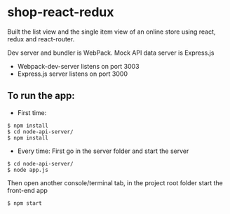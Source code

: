 # shop-react-redux
Built the list view and the single item view of an online store using react, redux and react-router.

Dev server and bundler is WebPack. 
Mock API data server is Express.js

* Webpack-dev-server listens on port 3003
* Express.js server listens on port 3000

## To run the app:

* First time:

```
$ npm install
$ cd node-api-server/
$ npm install
```

* Every time:
First go in the server folder and start the server

```
$ cd node-api-server/
$ node app.js
```

Then open another console/terminal tab, in the project root folder start the front-end app

```
$ npm start
```
